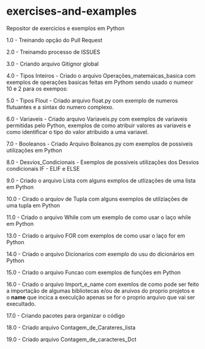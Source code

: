 # exercises-and-examples
Repositor de exercícios  e exemplos em Python

1.0 - Treinando opção do Pull Request

2.0 - Treinamdo processo de ISSUES

3.0 - Criando arquivo Gitignor global

4.0 - Tipos Inteiros - Criado o arquivo Operações_matemaicas_basica
    com exemplos de operações basicas feitas em Pythom sendo usado 
    o numeor 10 e 2 para os exempos:
   
5.0 - Tipos Flout - Criado arquivo float.py com exemplo de numeros
    flutuantes e a sintax do numero complexo.
   
6.0 - Variaveis - Criado arquivo Variaveis.py com exemplos de variaveis
    permitidas pelo Python, exemplos de como atribuir valores as variaveis
    e como identificar o tipo do valor atribuido a uma variavel.

7.0 - Booleanos - Criado Arquivo Boleanos.py com exemplos de possiveis
    utilizações em Python
    
8.0 - Desvios_Condicionais - Exemplos de possiveis utilizações dos 
    Desvios condicionais IF - ELIF e ELSE 
 
9.0 - Criado o arquivo Lista com alguns exmplos de utlizações de uma lista em Python
 
10.0 - Cirado o arquiov de Tupla com alguns exemplos de utilziações de uma tupla em Python
 
11.0 - Criado o arquivo While com um exemplo de como usar o laço while em Python
 
13.0 - Criado o arquivo FOR com exemplos de como usar o laço for em Python

14.0 - Criado o arquivo Dicionarios com exemplo do usu do dicionários em Python  

15.0 - Criado o arquivo Funcao com exemplos de funções em Python

16.0 - Criado o arquivo Import_e_name com exemlos de como pode ser feito a importação 
    de algumas bibliotecas e/ou de aruivos do proprio projetos e o __name__ que incica
    a execulção apenas se for o proprio arquivo que vai ser execultado.
   
 17.0 - Criando pacotes para organizar o código
 
 18.0 - Criado arquivo Contagem_de_Carateres_lista 
 
 19.0 - Criado arquivo Contagem_de_caracteres_Dct